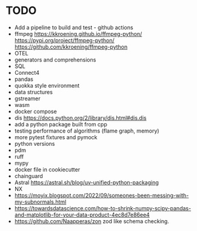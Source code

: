 # TODO

- Add a pipeline to build and test - github actions
- ffmpeg
  <https://kkroening.github.io/ffmpeg-python/>
  <https://pypi.org/project/ffmpeg-python/>
  <https://github.com/kkroening/ffmpeg-python>
- OTEL
- generators and comprehensions
- SQL
- Connect4
- pandas
- quokka style environment
- data structures
- gstreamer
- wasm
- docker compose
- dis https://docs.python.org/2/library/dis.html#dis.dis
- add a python package built from cpp
- testing performance of algorithms (flame graph, memory)
- more pytest fixtures and pymock
- python versions
- pdm
- ruff
- mypy
- docker file in cookiecutter
- chainguard
- Astral https://astral.sh/blog/uv-unified-python-packaging
- NX
- https://moyix.blogspot.com/2022/09/someones-been-messing-with-my-subnormals.html
- https://towardsdatascience.com/how-to-shrink-numpy-scipy-pandas-and-matplotlib-for-your-data-product-4ec8d7e86ee4
- https://github.com/Naapperas/zon zod like schema checking.

